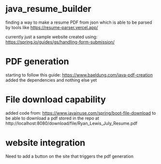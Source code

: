 # java_resume_builder
finding a way to make a resume PDF from json which is able to be parsed by tools like https://resume-parser.vercel.app/

currently just a sample website created using: https://spring.io/guides/gs/handling-form-submission/

# PDF generation
starting to follow this guide: https://www.baeldung.com/java-pdf-creation
added the dependencies and nothing else yet

# File download capability
added code from: https://www.javainuse.com/spring/boot-file-download to be able to download a pdf stored in the repo at http://localhost:8080/download/file/Ryan_Lewis_July_Resume.pdf

# website integration
Need to add a button on the site that triggers the pdf generation
